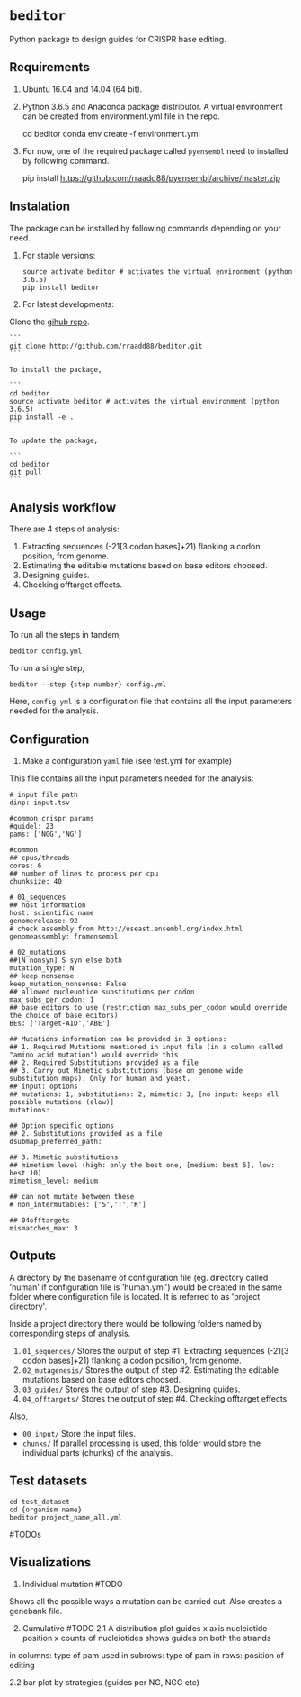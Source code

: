 # `beditor`

Python package to design guides for CRISPR base editing. 

## Requirements

1. Ubuntu 16.04 and 14.04 (64 bit).

2. Python 3.6.5 and Anaconda package distributor. A virtual environment can be created from environment.yml file in the repo.
	
	cd beditor
	conda env create -f environment.yml

3. For now, one of the required package called `pyensembl` need to installed by following command.

	pip install https://github.com/rraadd88/pyensembl/archive/master.zip

## Instalation

The package can be installed by following commands depending on your need.

1. For stable versions:

	```
	source activate beditor # activates the virtual environment (python 3.6.5)
	pip install beditor
	```

2. For latest developments:

Clone the [gihub repo](http://github.com/rraadd88/beditor.git). 

	```
	git clone http://github.com/rraadd88/beditor.git
	```
	
	To install the package,

	```
	cd beditor
	source activate beditor # activates the virtual environment (python 3.6.5)
	pip install -e .
	```

	To update the package,

	```
	cd beditor
	git pull
	```	

## Analysis workflow

There are 4 steps of analysis:

1. Extracting sequences (-21[3 codon bases]+21) flanking a codon position, from genome.
2. Estimating the editable mutations based on base editors choosed.
3. Designing guides.
4. Checking offtarget effects.

## Usage

To run all the steps in tandem,

	beditor config.yml 

To run a single step,

	beditor --step {step number} config.yml 

Here, `config.yml` is a configuration file that contains all the input parameters needed for the analysis.

## Configuration

1. Make a configuration `yaml` file (see test.yml for example)

This file contains all the input parameters needed for the analysis:

	# input file path
	dinp: input.tsv

	#common crispr params
	#guidel: 23
	pams: ['NGG','NG']

	#common 
	## cpus/threads
	cores: 6
	## number of lines to process per cpu
	chunksize: 40

	# 01_sequences
	## host information
	host: scientific name
	genomerelease: 92
	# check assembly from http://useast.ensembl.org/index.html
	genomeassembly: fromensembl

	# 02_mutations
	##[N nonsyn] S syn else both
	mutation_type: N
	## keep nonsense
	keep_mutation_nonsense: False
	## allowed nucleuotide substitutions per codon
	max_subs_per_codon: 1
	## base editors to use (restriction max_subs_per_codon would override the choice of base editors)
	BEs: ['Target-AID','ABE']

	## Mutations information can be provided in 3 options: 
	## 1. Required Mutations mentioned in input file (in a column called "amino acid mutation") would override this 
	## 2. Required Substitutions provided as a file
	## 3. Carry out Mimetic substitutions (base on genome wide substitution maps). Only for human and yeast.
	## input: options 
	## mutations: 1, substitutions: 2, mimetic: 3, [no input: keeps all possible mutations (slow)]
	mutations: 

	## Option specific options
	## 2. Substitutions provided as a file
	dsubmap_preferred_path: 

	## 3. Mimetic substitutions
	## mimetism level (high: only the best one, [medium: best 5], low: best 10)
	mimetism_level: medium

	## can not mutate between these 
	# non_intermutables: ['S','T','K']

	## 04offtargets
	mismatches_max: 3

## Outputs
	
A directory by the basename of configuration file (eg. directory called 'human' if configuration file is 'human.yml') would be created in the same folder where configuration file is located. It is referred to as 'project directory'.

Inside a project directory there would be following folders named by corresponding steps of analysis.

1. `01_sequences/`
Stores the output of step #1. Extracting sequences (-21[3 codon bases]+21) flanking a codon position, from genome.
2. `02_mutagenesis/`
Stores the output of step #2. Estimating the editable mutations based on base editors choosed.
3. `03_guides/`
Stores the output of step #3. Designing guides.
4. `04_offtargets/`
Stores the output of step #4. Checking offtarget effects.

Also,
- `00_input/`
Store the input files.
- `chunks/`
If parallel processing is used, this folder would store the individual parts (chunks) of the analysis. 

## Test datasets

	cd test_dataset
	cd {organism name}
	beditor project_name_all.yml

#TODOs
## Visualizations

1. Individual mutation #TODO

Shows all the possible ways a mutation can be carried out. Also creates a genebank file.

2. Cumulative #TODO
2.1 A distribution plot guides 
x axis nucleiotide position 
x counts of nucleiotides
shows guides on both the strands

in columns: type of pam used
in subrows: type of pam
in rows: position of editing

2.2 bar plot by strategies (guides per NG, NGG etc) 
